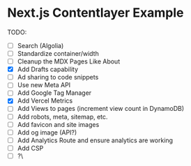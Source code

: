 # Next.js Contentlayer Example

TODO:

- [ ] Search (Algolia)
- [ ] Standardize container/width
- [ ] Cleanup the MDX Pages Like About
- [x] Add Drafts capability
- [ ] Ad sharing to code snippets
- [ ] Use new Meta API
- [ ] Add Google Tag Manager
- [x] Add Vercel Metrics
- [ ] Add Views to pages (increment view count in DynamoDB)
- [ ] Add robots, meta, sitemap, etc.
- [ ] Add favicon and site images
- [ ] Add og image (API?)
- [ ] Add Analytics Route and ensure analytics are working
- [ ] Add CSP
- [ ] ?\
